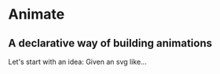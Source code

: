 


# Animate

## A declarative way of building animations


Let's start with an idea: Given an svg like... 

<svg>
  <svg:rect="" tmpoAnimate from="" to="" delay="" duration="">
  <svg:rect="" tmpoTo="">
  <svg:circle="" >
</svg>


<tmpoAnimGroup>


</tmpoAnimGroup>
